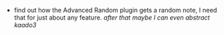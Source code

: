 * find out how the Advanced Random plugin gets a random note, I need that for just about any feature. *after that maybe I can even abstract kaado3*